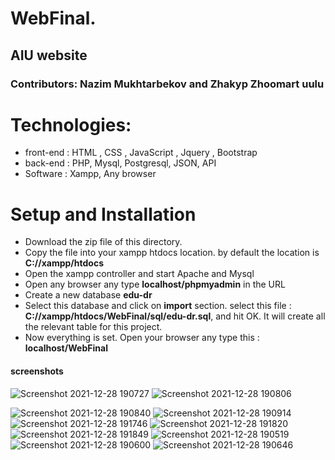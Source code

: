 # WebFinal.
## AIU website
### Contributors: Nazim Mukhtarbekov and Zhakyp Zhoomart uulu

# Technologies: 
* front-end : HTML , CSS , JavaScript , Jquery , Bootstrap 
* back-end : PHP, Mysql, Postgresql, JSON, API
* Software : Xampp, Any browser

# Setup and Installation
* Download the zip file of this directory.
* Copy the file into your xampp htdocs location. by default the location is **C://xampp/htdocs**
* Open the xampp controller and start Apache and Mysql
* Open any browser any type **localhost/phpmyadmin** in the URL
* Create a new database **edu-dr**
* Select this database and click on **import** section. select this file : **C://xampp/htdocs/WebFinal/sql/edu-dr.sql**, and hit OK. It will create all the relevant table for this project.
* Now everything is set. Open your browser any type this : **localhost/WebFinal**


#### screenshots

![Screenshot 2021-12-28 190727](https://user-images.githubusercontent.com/73534500/147570485-e5e9a4a7-4721-4f86-84bf-a4c57fcea107.png)
![Screenshot 2021-12-28 190806](https://user-images.githubusercontent.com/73534500/147570486-144366d3-729e-4366-b6da-cae85faea625.png)

![Screenshot 2021-12-28 190840](https://user-images.githubusercontent.com/73534500/147570471-98361c4f-502f-465c-98f6-4958fff52caa.png)
![Screenshot 2021-12-28 190914](https://user-images.githubusercontent.com/73534500/147570473-a0507a65-6593-472f-bf9b-bb65b2276138.png)
![Screenshot 2021-12-28 191746](https://user-images.githubusercontent.com/73534500/147570476-b930f4d7-30d2-4a07-85f2-9f4fd0ba8184.png)
![Screenshot 2021-12-28 191820](https://user-images.githubusercontent.com/73534500/147570478-f9eea619-a41a-49a5-8aba-ea48155035d1.png)
![Screenshot 2021-12-28 191849](https://user-images.githubusercontent.com/73534500/147570479-cb4e8ed0-b088-4bd4-88c4-533429c87464.png)
![Screenshot 2021-12-28 190519](https://user-images.githubusercontent.com/73534500/147570480-04b0a2e1-d686-415d-b83c-e7c1360e1a49.png)
![Screenshot 2021-12-28 190600](https://user-images.githubusercontent.com/73534500/147570481-f128379c-6880-4391-8112-cd6985b43a60.png)
![Screenshot 2021-12-28 190646](https://user-images.githubusercontent.com/73534500/147570483-2d881a2b-631e-4914-8e74-e8c1c191ea0c.png)

